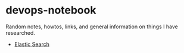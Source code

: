 # devops-notebook
Random notes, howtos, links, and general information on things I have researched.

- [Elastic Search](../elastic-search)
